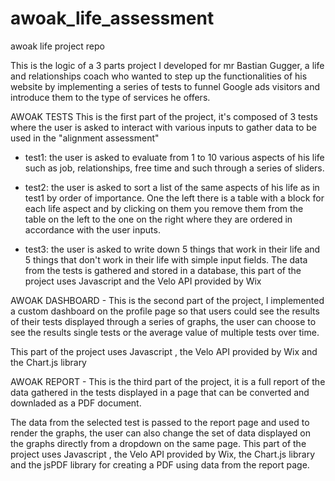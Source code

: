 # awoak_life_assessment
awoak life project repo

  This is the logic of a 3 parts project I developed for mr Bastian Gugger, a life and relationships coach who wanted to step up the functionalities of his website by implementing a series of tests to funnel Google ads visitors and introduce them to the type of services he offers.

  AWOAK TESTS
    This is the first part of the project, it's composed of 3 tests where the user is asked to interact with various inputs to gather data to be used in the "alignment assessment"
    
  - test1: the user is asked to evaluate from 1 to 10 various aspects of his life such as job, relationships, free time and such through a series of sliders.
    
  - test2: the user is asked to sort a list of the same aspects of his life as in test1 by order of importance. One the left there is a table with a block for each life aspect and by clicking on them you remove them from the table on the left to the one on the right where they are ordered in accordance with the user inputs.
  
  - test3: the user is asked to write down 5 things that work in their life and 5 things that don't work in their life with simple input fields.
    The data from the tests is gathered and stored in a database, this part of the project uses Javascript and the Velo API provided by Wix

  AWOAK DASHBOARD
    -  This is the second part of the project, I implemented a custom dashboard on the profile page so that users could see the results of their tests displayed through a series of graphs, the user can choose to see the results single tests or the average value of multiple tests over time.
    
  This part of the project uses Javascript , the Velo API provided by Wix and the Chart.js library

  AWOAK REPORT
    - This is the third part of the project, it is a full report of the data gathered in the tests displayed in a page that can be converted and downladed as a PDF document.
    
  The data from the selected test is passed to the report page and used to render the graphs, the user can also change the set of data displayed on the graphs directly from a dropdown on the same page.
  This part of the project uses Javascript , the Velo API provided by Wix, the Chart.js library and the jsPDF library for creating a PDF using data from the report page.
